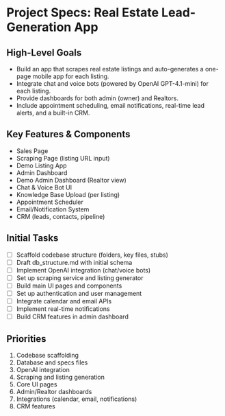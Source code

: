 # Project Specs: Real Estate Lead-Generation App

## High-Level Goals
- Build an app that scrapes real estate listings and auto-generates a one-page mobile app for each listing.
- Integrate chat and voice bots (powered by OpenAI GPT-4.1-mini) for each listing.
- Provide dashboards for both admin (owner) and Realtors.
- Include appointment scheduling, email notifications, real-time lead alerts, and a built-in CRM.

## Key Features & Components
- Sales Page
- Scraping Page (listing URL input)
- Demo Listing App
- Admin Dashboard
- Demo Admin Dashboard (Realtor view)
- Chat & Voice Bot UI
- Knowledge Base Upload (per listing)
- Appointment Scheduler
- Email/Notification System
- CRM (leads, contacts, pipeline)

## Initial Tasks
- [ ] Scaffold codebase structure (folders, key files, stubs)
- [ ] Draft db_structure.md with initial schema
- [ ] Implement OpenAI integration (chat/voice bots)
- [ ] Set up scraping service and listing generator
- [ ] Build main UI pages and components
- [ ] Set up authentication and user management
- [ ] Integrate calendar and email APIs
- [ ] Implement real-time notifications
- [ ] Build CRM features in admin dashboard

## Priorities
1. Codebase scaffolding
2. Database and specs files
3. OpenAI integration
4. Scraping and listing generation
5. Core UI pages
6. Admin/Realtor dashboards
7. Integrations (calendar, email, notifications)
8. CRM features 
